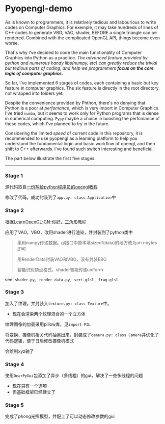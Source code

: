 # Pyopengl-demo

As is known to programmers, it is relatively tedious and labourious to write codes on Computer Graphics. For exemple, it may take hundreds of lines of C++ codes to generate VBO, VAO, shader, BEFORE a single triangle can be rendered. Combined with the complicated OpenGL API, things become even worse.

That's why I've decided to code the main functionality of Computer Graphics into Python as a practice. *The advanced feature provided by python and numerous handy libs(numpy, etc) can greatly reduce the trivial but tedious parts of coding, and help we programmers **focus on the core logic of computer graphics.***

So far, I've implemented 6 stages of codes, each containing a basic but key feature in computer graphics. The six feature is directly in the root directory, not wrapped into folders yet.

Despite the convenience provided by Phthon, there's no denying that Python is a poor at *perfomance*, which is very import in Computer Graphics. I've tried `numba`, but it seems to work only for Python programs that is dense in numerical computing. `Pypy` maybe a choice in boosting the perfomance of these codes, which I've planned to try in the future.

Considering the limited *speed* of current code in this repository, it is recommended to use pyopengl as a learning platform to help you understand the fundamental logic and basic workflow of opengl, and then shift to C++ afterwards. I've found such switch interesting and beneficial.

The part below illustrate the first five stages.

***

### Stage 1

源代码取自[一份写给python程序员的opengl教程](https://blog.csdn.net/weixin_42625143/article/details/99721626)

修改了代码，成功封装到了```app.py: class Application```中

### Stage 2

根据[LearnOpenGL-CN-你好，三角形](https://learnopengl-cn.github.io/01%20Getting%20started/04%20Hello%20Triangle/)教程

应用了VAO，VBO，改用shader进行渲染，并封装到了python类中

> 采用numpy传递数据。gl接口中原本填sizeof(data)的地方改为arr.nbytes即可
>
> 用RenderData封装VAO和VBO，没有封装EBO
>
> 智能识别顶点格式，shader智能传递uniform

see: ```shader.py, render_data.py, vert.glsl, frag.glsl```

### Stage 3

加入了纹理，并封装入```texture.py: class Texture```中。

+ 现在会渲染两个纹理混合的一个立方体

纹理图像的加载采用pillow库，见```import PIL```

将变换、摄像机相关代码抽离出来，封装成了```camera.py: class Camera```并优化了代码逻辑，便于日后修改摄像机模式

会绘制xyz轴了

### Stage 4

使用```DearPyGui```包添加了异步（多线程）的gui，解决了一些多线程的问题

+ 现在只有一个选项
+ 但基础框架已经建立了

### Stage 5

完成了phong光照模型，并配上了可以动态修改参数的gui
